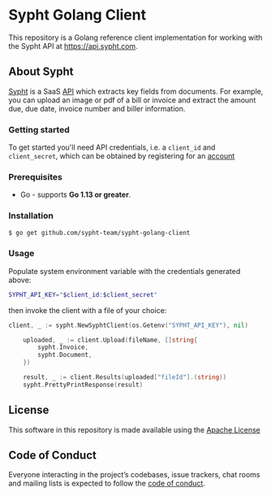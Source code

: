 # Sypht Golang Client
This repository is a Golang reference client implementation for working with the Sypht API at https://api.sypht.com.

## About Sypht
[Sypht](https://sypht.com) is a SaaS [API]((https://docs.sypht.com/)) which extracts key fields from documents. For 
example, you can upload an image or pdf of a bill or invoice and extract the amount due, due date, invoice number 
and biller information. 

### Getting started
To get started you'll need API credentials, i.e. a `client_id` and `client_secret`, which can be obtained by registering
for an [account](https://www.sypht.com/signup/developer)

### Prerequisites
* Go - supports **Go 1.13 or greater**.

### Installation
```sh
$ go get github.com/sypht-team/sypht-golang-client
```

### Usage
Populate system environment variable with the credentials generated above:

```Bash
SYPHT_API_KEY="$client_id:$client_secret"
```

then invoke the client with a file of your choice:
```go
client, _ := sypht.NewSyphtClient(os.Getenv("SYPHT_API_KEY"), nil)

	uploaded, _ := client.Upload(fileName, []string{
		sypht.Invoice,
		sypht.Document,
	})

	result, _ := client.Results(uploaded["fileId"].(string))
	sypht.PrettyPrintResponse(result)
```

## License
This software in this repository is made available using the [Apache License](https://github.com/sypht-team/sypht-golang-client/blob/master/LICENSE)

## Code of Conduct
Everyone interacting in the project’s codebases, issue trackers, chat rooms and mailing lists is expected to follow the [code of conduct](https://github.com/sypht-team/sypht-golang-client/blob/master/CODE_OF_CONDUCT.md).
